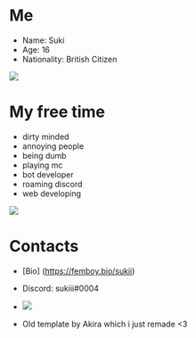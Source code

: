 # Me
* Name: Suki
* Age: 16
* Nationality: British Citizen

<img src="https://i.imgur.com/MeIFR63.png">

# My free time
* dirty minded
* annoying people
* being dumb
* playing mc
* bot developer
* roaming discord
* web developing

<img src="https://pfps.gg/assets/banners/5783-zero-two.png">

# Contacts
* [Bio] (https://femboy.bio/sukii)
* Discord: sukiii#0004
* <img src="https://discord.c99.nl/widget/theme-3/765672517297766462.png">



* Old template by Akira which i just remade <3
